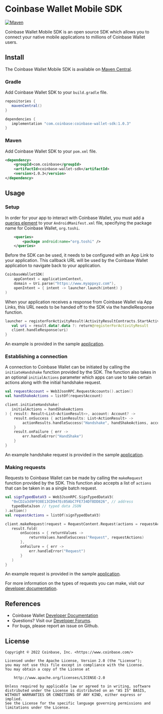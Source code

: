 # Coinbase Wallet Mobile SDK

[![Maven](https://img.shields.io/maven-central/v/com.coinbase/coinbase-wallet-sdk?label=maven)](https://mavenlibs.com/maven/dependency/com.coinbase/coinbase-wallet-sdk)

Coinbase Wallet Mobile SDK is an open source SDK which allows you to connect your native mobile applications to millions of Coinbase Wallet users.

## Install

The Coinbase Wallet Mobile SDK is available on [Maven Central](https://search.maven.org/artifact/com.coinbase/coinbase-wallet-sdk/0.1.0/aar).

### Gradle

Add Coinbase Wallet SDK to your `build.gradle` file.

```groovy
repositories {
   mavenCentral()
}

dependencies {
   implementation "com.coinbase:coinbase-wallet-sdk:1.0.3"
}
```

### Maven

Add Coinbase Wallet SDK to your `pom.xml` file.

```xml
<dependency>
	<groupId>com.coinbase</groupId>
	<artifactId>coinbase-wallet-sdk</artifactId>
	<version>1.0.3</version>
</dependency>
```

## Usage

### Setup

In order for your app to interact with Coinbase Wallet, you must add a [queries element](https://developer.android.com/guide/topics/manifest/queries-element) to your `AndroidManifest.xml` file, specifying the package name for Coinbase Wallet, `org.toshi`.

```xml
    <queries>
        <package android:name="org.toshi" />
    </queries>
```

Before the SDK can be used, it needs to be configured with an App Link to your application. This callback URL will be used by the Coinbase Wallet application to navigate back to your application.

```kotlin
CoinbaseWalletSDK(
    appContext = applicationContext,
    domain = Uri.parse("https://www.myappxyz.com"),
    openIntent = { intent -> launcher.launch(intent) }
)
```

When your application receives a response from Coinbase Wallet via App Links, this URL needs to be handed off to the SDK via the handleResponse function.

```kotlin
launcher = registerForActivityResult(ActivityResultContracts.StartActivityForResult()) { result ->
   val uri = result.data?.data ?: return@registerForActivityResult
   client.handleResponse(uri)
}
```

An example is provided in the sample [application](https://github.com/coinbase/wallet-mobile-sdk/blob/master/android/example/src/main/java/com/coinbase/android/beta/MainActivity.kt#L27).

### Establishing a connection

A connection to Coinbase Wallet can be initiated by calling the `initiateHandshake` function provided by the SDK. The function also takes in an optional `initialActions` parameter which apps can use to take certain actions along with the initial handshake request.

```kotlin
val requestAccount = Web3JsonRPC.RequestAccounts().action()
val handShakeActions = listOf(requestAccount)

client.initiateHandshake(
   initialActions = handShakeActions
) { result: Result<List<ActionResult>>, account: Account? ->
    result.onSuccess { actionResults: List<ActionResult> ->
        actionResults.handleSuccess("Handshake", handShakeActions, account)
    }
    result.onFailure { err ->
        err.handleError("HandShake")
    }
}
```

An example handshake request is provided in the sample [application](https://github.com/coinbase/wallet-mobile-sdk/blob/master/android/example/src/main/java/com/coinbase/android/beta/MainActivity.kt#L52).

### Making requests

Requests to Coinbase Wallet can be made by calling the `makeRequest` function provided by the SDK. This function also accepts a list of `actions` that can be taken in as a single batch request.

```kotlin
val signTypedDataV3 = Web3JsonRPC.SignTypedDataV3(
   "0xCD2a3d9F938E13CD947Ec05AbC7FE734Df8DD826", // address
   typedDataJson // typed data JSON
).action()
val requestActions = listOf(signTypedDataV3)

client.makeRequest(request = RequestContent.Request(actions = requestActions)) { result ->
   result.fold(
       onSuccess = { returnValues ->
           returnValues.handleSuccess("Request", requestActions)
       },
       onFailure = { err ->
           err.handleError("Request")
       }
   )
}
```

An example request is provided in the sample [application](https://github.com/coinbase/wallet-mobile-sdk/blob/master/android/example/src/main/java/com/coinbase/android/beta/MainActivity.kt#L68).

For more information on the types of requests you can make, visit our [developer documentation](https://docs.cloud.coinbase.com/wallet-sdk/docs/mobile-sdk-overview).

## References
- Coinbase Wallet [Developer Documentation](https://docs.cloud.coinbase.com/wallet-sdk/docs)
- Questions? Visit our [Developer Forums](https://forums.coinbasecloud.dev/).
- For bugs, please report an issue on Github.

## License

```
Copyright © 2022 Coinbase, Inc. <https://www.coinbase.com/>

Licensed under the Apache License, Version 2.0 (the "License");
you may not use this file except in compliance with the License.
You may obtain a copy of the License at

    http://www.apache.org/licenses/LICENSE-2.0

Unless required by applicable law or agreed to in writing, software
distributed under the License is distributed on an "AS IS" BASIS,
WITHOUT WARRANTIES OR CONDITIONS OF ANY KIND, either express or implied.
See the License for the specific language governing permissions and
limitations under the License.
```
